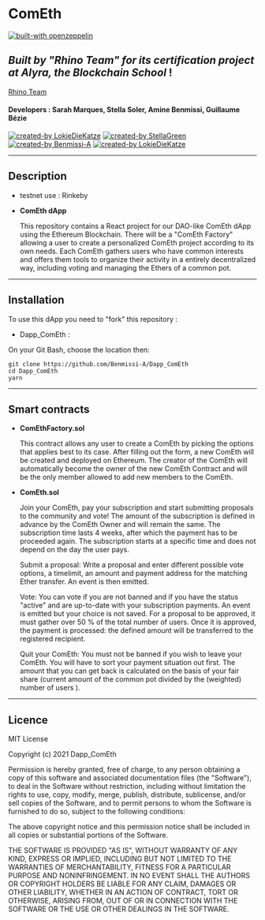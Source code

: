 # ComEth

[![built-with openzeppelin](https://img.shields.io/badge/built%20with-OpenZeppelin-3677FF)](https://docs.openzeppelin.com/)

## _Built by "Rhino Team" for its certification project at Alyra, the Blockchain School_ !

[Rhino Team](./public/favicon.ico)

#### Developers : Sarah Marques, Stella Soler, Amine Benmissi, Guillaume Bézie

[![created-by LokieDieKatze](https://img.shields.io/badge/created%20by-LokiDieKatze-FFA07A)](https://github.com/LokiDieKatze)
[![created-by StellaGreen](https://img.shields.io/badge/created%20by-StellaGreen-FFA07A)](https://github.com/StellaGreen)
[![created-by Benmissi-A](https://img.shields.io/badge/created%20by-Benmissi-FFA07A)](https://github.com/Benmissi-A)
[![created-by LokieDieKatze](https://img.shields.io/badge/created%20by-GuillaumeB75-FFA07A)](https://github.com/GuillaumeB75)

---

## Description

- testnet use : Rinkeby
- **ComEth dApp**

  This repository contains a React project for our DAO-like ComEth dApp using the Ethereum Blockchain. There will be a "ComEth Factory" allowing a user to create a personalized ComEth project according to its own needs. Each ComEth gathers users who have common interests and offers them tools to organize their activity in a entirely decentralized way, including voting and managing the Ethers of a common pot.

---

## Installation

To use this dApp you need to "fork" this repository :

- Dapp_ComEth :

On your Git Bash, choose the location then:

```
git clone https://github.com/Benmissi-A/Dapp_ComEth
cd Dapp_ComEth
yarn
```

---

## Smart contracts

- **ComEthFactory.sol**

  This contract allows any user to create a ComEth by picking the options that applies best to its case. After filling out the form, a new ComEth will be created and deployed on Ethereum. The creator of the ComEth will automatically become the owner of the new ComEth Contract and will be the only member allowed to add new members to the ComEth.

- **ComEth.sol**

  Join your ComEth, pay your subscription and start submitting proposals to the community and vote! The amount of the subscription is defined in advance by the ComEth Owner and will remain the same. The subscription time lasts 4 weeks, after which the payment has to be proceeded again. The subscription starts at a specific time and does not depend on the day the user pays.

  Submit a proposal:
  Write a proposal and enter different possible vote options, a timelimit, an amount and payment address for the matching Ether transfer. An event is then emitted.

  Vote:
  You can vote if you are not banned and if you have the status "active" and are up-to-date with your subscription payments. An event is emitted but your choice is not saved.
  For a proposal to be approved, it must gather over 50 % of the total number of users. Once it is approved, the payment is processed: the defined amount will be transferred to the registered recipient.

  Quit your ComEth:
  You must not be banned if you wish to leave your ComEth. You will have to sort your payment situation out first.
  The amount that you can get back is calculated on the basis of your fair share (current amount of the common pot divided by the (weighted) number of users ).

---

## Licence

MIT License

Copyright (c) 2021 Dapp_ComEth

Permission is hereby granted, free of charge, to any person obtaining a copy
of this software and associated documentation files (the "Software"), to deal
in the Software without restriction, including without limitation the rights
to use, copy, modify, merge, publish, distribute, sublicense, and/or sell
copies of the Software, and to permit persons to whom the Software is
furnished to do so, subject to the following conditions:

The above copyright notice and this permission notice shall be included in all
copies or substantial portions of the Software.

THE SOFTWARE IS PROVIDED "AS IS", WITHOUT WARRANTY OF ANY KIND, EXPRESS OR
IMPLIED, INCLUDING BUT NOT LIMITED TO THE WARRANTIES OF MERCHANTABILITY,
FITNESS FOR A PARTICULAR PURPOSE AND NONINFRINGEMENT. IN NO EVENT SHALL THE
AUTHORS OR COPYRIGHT HOLDERS BE LIABLE FOR ANY CLAIM, DAMAGES OR OTHER
LIABILITY, WHETHER IN AN ACTION OF CONTRACT, TORT OR OTHERWISE, ARISING FROM,
OUT OF OR IN CONNECTION WITH THE SOFTWARE OR THE USE OR OTHER DEALINGS IN THE
SOFTWARE.